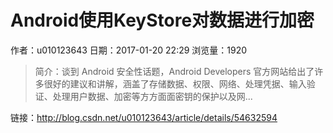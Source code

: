 # Android使用KeyStore对数据进行加密
作者：u010123643
日期：2017-01-20 22:29
浏览量：1920
> 简介：谈到 Android 安全性话题，Android Developers 官方网站给出了许多很好的建议和讲解，涵盖了存储数据、权限、网络、处理凭据、输入验证、处理用户数据、加密等方方面面密钥的保护以及网...

 链接：http://blog.csdn.net/u010123643/article/details/54632594
